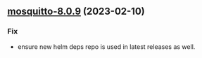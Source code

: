 

## [mosquitto-8.0.9](https://github.com/truecharts/charts/compare/mosquitto-8.0.8...mosquitto-8.0.9) (2023-02-10)

### Fix

- ensure new helm deps repo is used in latest releases as well.
  
  